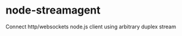 node-streamagent
================

Connect http/websockets node.js client using arbitrary duplex stream
